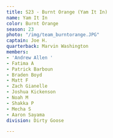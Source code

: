 ```yaml
---
title: S23 - Burnt Orange (Yam It In)
name: Yam It In
color: Burnt Orange
season: 23
photo: "/img/team_burntorange.JPG"
captain: Joe H.
quarterback: Marvin Washington
members:
- 'Andrew Allen '
- Fatima A
- Patrick Barboun
- Braden Boyd
- Matt F
- Zach Gianelle
- Joshua Kickenson
- Noah M
- Shakka P
- Mecha S
- Aaron Sayama
division: Dirty Goose

---
```

